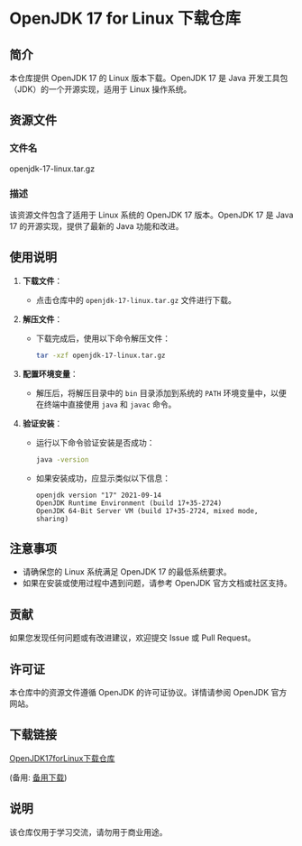 # OpenJDK 17 for Linux 下载仓库

## 简介

本仓库提供 OpenJDK 17 的 Linux 版本下载。OpenJDK 17 是 Java 开发工具包（JDK）的一个开源实现，适用于 Linux 操作系统。

## 资源文件

### 文件名
openjdk-17-linux.tar.gz

### 描述
该资源文件包含了适用于 Linux 系统的 OpenJDK 17 版本。OpenJDK 17 是 Java 17 的开源实现，提供了最新的 Java 功能和改进。

## 使用说明

1. **下载文件**：
   - 点击仓库中的 `openjdk-17-linux.tar.gz` 文件进行下载。

2. **解压文件**：
   - 下载完成后，使用以下命令解压文件：
     ```bash
     tar -xzf openjdk-17-linux.tar.gz
     ```

3. **配置环境变量**：
   - 解压后，将解压目录中的 `bin` 目录添加到系统的 `PATH` 环境变量中，以便在终端中直接使用 `java` 和 `javac` 命令。

4. **验证安装**：
   - 运行以下命令验证安装是否成功：
     ```bash
     java -version
     ```
   - 如果安装成功，应显示类似以下信息：
     ```
     openjdk version "17" 2021-09-14
     OpenJDK Runtime Environment (build 17+35-2724)
     OpenJDK 64-Bit Server VM (build 17+35-2724, mixed mode, sharing)
     ```

## 注意事项

- 请确保您的 Linux 系统满足 OpenJDK 17 的最低系统要求。
- 如果在安装或使用过程中遇到问题，请参考 OpenJDK 官方文档或社区支持。

## 贡献

如果您发现任何问题或有改进建议，欢迎提交 Issue 或 Pull Request。

## 许可证

本仓库中的资源文件遵循 OpenJDK 的许可证协议。详情请参阅 OpenJDK 官方网站。

## 下载链接
[OpenJDK17forLinux下载仓库](https://pan.quark.cn/s/65f37abb23e3) 

(备用: [备用下载](https://pan.baidu.com/s/16-Qb7AWu9UOBKx3LbTCgEg?pwd=1234))

## 说明

该仓库仅用于学习交流，请勿用于商业用途。
